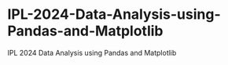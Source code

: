 # IPL-2024-Data-Analysis-using-Pandas-and-Matplotlib
IPL 2024 Data Analysis using Pandas and Matplotlib
